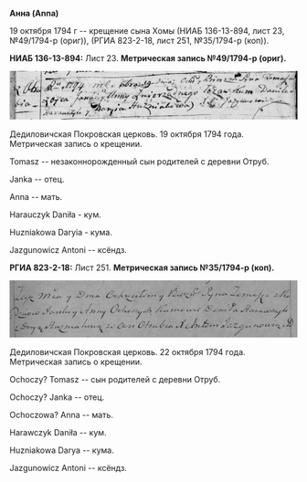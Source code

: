 **Анна (Anna)**

19 октября 1794 г -- крещение сына Хомы (НИАБ 136-13-894, лист 23,
№49/1794-р (ориг)), (РГИА 823-2-18, лист 251, №35/1794-р (коп)).

**НИАБ 136-13-894:** Лист 23. **Метрическая запись №49/1794-р (ориг).**

![](./media/414e218d09e35a37478be82706f7cc88c08ba641.png)

Дедиловичская Покровская церковь. 19 октября 1794 года. Метрическая
запись о крещении.

Tomasz -- незаконнорожденный сын родителей с деревни Отруб.

Janka -- отец.

Anna -- мать.

Harauczyk Daniła - кум.

Huzniakowa Daryia - кума.

Jazgunowicz Antoni -- ксёндз.

**РГИА 823-2-18:** Лист 251. **Метрическая запись №35/1794-р (коп).**

![](./media/7b3ec8b011d0a1a41886f23d291a8803774792fd.png)

Дедиловичская Покровская церковь. 22 октября 1794 года. Метрическая
запись о крещении.

Ochoczy? Tomasz -- сын родителей с деревни Отруб.

Ochoczy? Janka -- отец.

Ochoczowa? Anna -- мать.

Harawczyk Daniła -- кум.

Huzniakowa Darya -- кума.

Jazgunowicz Antoni -- ксёндз.
